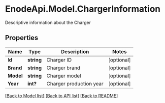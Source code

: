 # EnodeApi.Model.ChargerInformation
Descriptive information about the Charger

## Properties

Name | Type | Description | Notes
------------ | ------------- | ------------- | -------------
**Id** | **string** | Charger ID | [optional] 
**Brand** | **string** | Charger brand | [optional] 
**Model** | **string** | Charger model | [optional] 
**Year** | **int?** | Charger production year | [optional] 

[[Back to Model list]](../README.md#documentation-for-models) [[Back to API list]](../README.md#documentation-for-api-endpoints) [[Back to README]](../README.md)

